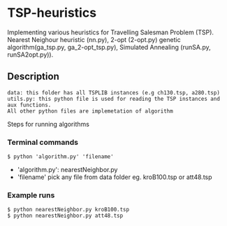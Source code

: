 # TSP-heuristics
Implementing various heuristics for Travelling Salesman Problem (TSP). Nearest Neighour heuristic (nn.py), 2-opt (2-opt.py) genetic algorithm(ga_tsp.py, ga_2-opt_tsp.py), Simulated Annealing (runSA.py, runSA2opt.py)).

## Description 
	data: this folder has all TSPLIB instances (e.g ch130.tsp, a280.tsp) 
	utils.py: this python file is used for reading the TSP instances and aux functions.  
	All other python files are implemetation of algorithm

Steps for running algorithms
### Terminal commands
	$ python 'algorithm.py' 'filename'  

* 'algorithm.py': nearestNeighbor.py
* 'filename' pick any file from data folder eg. kroB100.tsp or att48.tsp

### Example runs			
	$ python nearestNeighbor.py kroB100.tsp
	$ python nearestNeighbor.py att48.tsp

